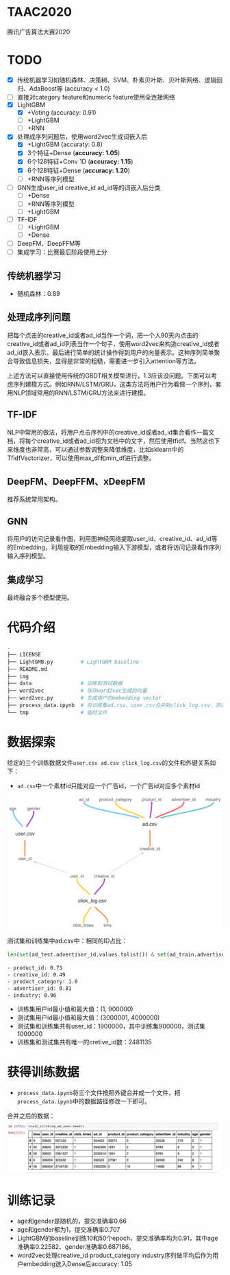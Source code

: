 # TAAC2020
腾讯广告算法大赛2020

# TODO

- [x] 传统机器学习如随机森林、决策树、SVM、朴素贝叶斯、贝叶斯网络、逻辑回归、AdaBoost等 (accuracy < 1.0)
- [ ] 直接对category feature和numeric feature使用全连接网络
- [x] LightGBM
    - [x] +Voting (accuracy: 0.91)
    - [ ] +LightGBM
    - [ ] +RNN
- [x] 处理成序列问题后，使用word2vec生成词嵌入后
    - [x] +LightGBM (accuraty: 0.8)
    - [x] 3个特征+Dense (**accuracy: 1.05**)
    - [x] 6个128特征+Conv 1D (**accuracy: 1.15**)
    - [x] 6个128特征+Dense (**accuracy: 1.20**)
    - [ ] +RNN等序列模型
- [ ] GNN生成user_id creative_id ad_id等的词嵌入后分类
    - [ ] +Dense
    - [ ] +RNN等序列模型
    - [ ] +LightGBM
- [ ] TF-IDF
    - [ ] +LightGBM
    - [ ] +Dense
- [ ] DeepFM、DeepFFM等
- [ ] 集成学习：比赛最后阶段使用上分

## 传统机器学习

- 随机森林：0.89

## 处理成序列问题

把每个点击的creative_id或者ad_id当作一个词，把一个人90天内点击的creative_id或者ad_id列表当作一个句子，使用word2vec来构造creative_id或者ad_id嵌入表示。最后进行简单的统计操作得到用户的向量表示。这种序列简单聚合导致信息损失，显得是非常的粗糙，需要进一步引入attention等方法。

上述方法可以直接使用传统的GBDT相关模型进行，1.3应该没问题。下面可以考虑序列建模方式。例如RNN/LSTM/GRU，这类方法将用户行为看做一个序列，套用NLP领域常用的RNN/LSTM/GRU方法来进行建模。

## TF-IDF

NLP中常用的做法，将用户点击序列中的creative_id或者ad_id集合看作一篇文档，将每个creative_id或者ad_id视为文档中的文字，然后使用tfidf。当然这也下来维度也非常高，可以通过参数调整来降低维度，比如sklearn中的TfidfVectorizer，可以使用max_df和min_df进行调整。

## DeepFM、DeepFFM、xDeepFM

推荐系统常用架构。

## GNN

将用户的访问记录看作图，利用图神经网络提取user_id、creative_id、ad_id等的Embedding，利用提取的Embedding输入下游模型，或者将访问记录看作序列输入序列模型。

## 集成学习

最终融合多个模型使用。

# 代码介绍

```bash
.
├── LICENSE
├── LightGMB.py         # LightGBM baseline
├── README.md
├── img
├── data                # 训练和测试数据
├── word2vec            # 保存word2vec生成的向量
├── word2vec.py         # 生成用户的embedding vector
├── process_data.ipynb  # 将训练集ad.csv、user.csv合并到click_log.csv，测试集中的ad.csv合并到click_log.csv
└── tmp                 # 临时文件
```

# 数据探索

给定的三个训练数据文件`user.csv ad.csv click_log.csv`的文件和外键关系如下：
- `ad.csv`中一个素材id只能对应一个广告id，一个广告id对应多个素材id

![](img/TAAC2020.png)

测试集和训练集中ad.csv中：相同的ID占比：
```python
len(set(ad_test.advertiser_id.values.tolist()) & set(ad_train.advertiser_id.values.tolist()))/len(set(ad_test.advertiser_id.values.tolist()) | set(ad_train.advertiser_id.values.tolist()))
```
```
- product_id: 0.73
- creative_id: 0.49
- product_category: 1.0
- advertiser_id: 0.81
- industry: 0.96
```

- 训练集用户id最小值和最大值：(1, 900000)
- 测试集用户id最小值和最大值：(3000001, 4000000)
- 测试集和训练集共有user_id：1900000，其中训练集900000，测试集1000000
- 训练集和测试集共有唯一的cretive_id数：2481135

# 获得训练数据
- `process_data.ipynb`将三个文件按照外键合并成一个文件，把`process_data.ipynb`中的数据路径修改一下即可。

合并之后的数据：
![](img/data_merged.png)

# 训练记录

- age和gender是随机的，提交准确率0.66
- age和gender都为1，提交准确率0.707
- LightGBM的baseline训练10和50个epoch，提交准确率均为0.91，其中age准确率0.22582、gender准确率0.687186。
- word2vec处理creative_id product_category industry序列做平均后作为用户embedding送入Dense后accuracy: 1.05